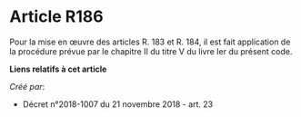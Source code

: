 # Article R186

Pour la mise en œuvre des articles R. 183 et R. 184, il est fait application de la procédure prévue par le chapitre II du
titre V du livre Ier du présent code.

**Liens relatifs à cet article**

_Créé par_:

  - Décret n°2018-1007 du 21 novembre 2018 - art. 23
